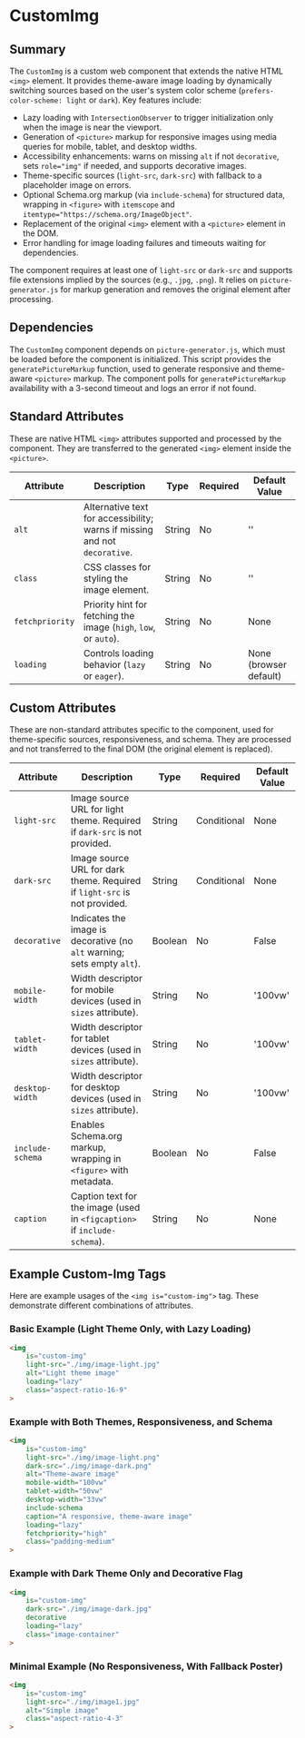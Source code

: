 # CustomImg

## Summary

The `CustomImg` is a custom web component that extends the native HTML `<img>` element. It provides theme-aware image loading by dynamically switching sources based on the user's system color scheme (`prefers-color-scheme: light` or `dark`). Key features include:
- Lazy loading with `IntersectionObserver` to trigger initialization only when the image is near the viewport.
- Generation of `<picture>` markup for responsive images using media queries for mobile, tablet, and desktop widths.
- Accessibility enhancements: warns on missing `alt` if not `decorative`, sets `role="img"` if needed, and supports decorative images.
- Theme-specific sources (`light-src`, `dark-src`) with fallback to a placeholder image on errors.
- Optional Schema.org markup (via `include-schema`) for structured data, wrapping in `<figure>` with `itemscope` and `itemtype="https://schema.org/ImageObject"`.
- Replacement of the original `<img>` element with a `<picture>` element in the DOM.
- Error handling for image loading failures and timeouts waiting for dependencies.

The component requires at least one of `light-src` or `dark-src` and supports file extensions implied by the sources (e.g., `.jpg`, `.png`). It relies on `picture-generator.js` for markup generation and removes the original element after processing.

## Dependencies

The `CustomImg` component depends on `picture-generator.js`, which must be loaded before the component is initialized. This script provides the `generatePictureMarkup` function, used to generate responsive and theme-aware `<picture>` markup. The component polls for `generatePictureMarkup` availability with a 3-second timeout and logs an error if not found.

## Standard Attributes

These are native HTML `<img>` attributes supported and processed by the component. They are transferred to the generated `<img>` element inside the `<picture>`.

| Attribute       | Description                                                                 | Type     | Required | Default Value |
|-----------------|-----------------------------------------------------------------------------|----------|----------|---------------|
| `alt`           | Alternative text for accessibility; warns if missing and not `decorative`.  | String   | No       | '' |
| `class`         | CSS classes for styling the image element.                                  | String   | No       | '' |
| `fetchpriority` | Priority hint for fetching the image (`high`, `low`, or `auto`).            | String   | No       | None |
| `loading`       | Controls loading behavior (`lazy` or `eager`).                              | String   | No       | None (browser default) |

## Custom Attributes

These are non-standard attributes specific to the component, used for theme-specific sources, responsiveness, and schema. They are processed and not transferred to the final DOM (the original element is replaced).

| Attribute        | Description                                                                 | Type     | Required | Default Value |
|------------------|-----------------------------------------------------------------------------|----------|----------|---------------|
| `light-src`      | Image source URL for light theme. Required if `dark-src` is not provided.   | String   | Conditional | None |
| `dark-src`       | Image source URL for dark theme. Required if `light-src` is not provided.   | String   | Conditional | None |
| `decorative`     | Indicates the image is decorative (no `alt` warning; sets empty `alt`).     | Boolean  | No       | False |
| `mobile-width`   | Width descriptor for mobile devices (used in `sizes` attribute).            | String   | No       | '100vw' |
| `tablet-width`   | Width descriptor for tablet devices (used in `sizes` attribute).            | String   | No       | '100vw' |
| `desktop-width`  | Width descriptor for desktop devices (used in `sizes` attribute).           | String   | No       | '100vw' |
| `include-schema` | Enables Schema.org markup, wrapping in `<figure>` with metadata.            | Boolean  | No       | False |
| `caption`        | Caption text for the image (used in `<figcaption>` if `include-schema`).    | String   | No       | None |

## Example Custom-Img Tags

Here are example usages of the `<img is="custom-img">` tag. These demonstrate different combinations of attributes.

### Basic Example (Light Theme Only, with Lazy Loading)
```html
<img
    is="custom-img"
    light-src="./img/image-light.jpg"
    alt="Light theme image"
    loading="lazy"
    class="aspect-ratio-16-9"
>
```

### Example with Both Themes, Responsiveness, and Schema
```html
<img
    is="custom-img"
    light-src="./img/image-light.png"
    dark-src="./img/image-dark.png"
    alt="Theme-aware image"
    mobile-width="100vw"
    tablet-width="50vw"
    desktop-width="33vw"
    include-schema
    caption="A responsive, theme-aware image"
    loading="lazy"
    fetchpriority="high"
    class="padding-medium"
>
```

### Example with Dark Theme Only and Decorative Flag
```html
<img
    is="custom-img"
    dark-src="./img/image-dark.jpg"
    decorative
    loading="lazy"
    class="image-container"
>
```

### Minimal Example (No Responsiveness, With Fallback Poster)
```html
<img
    is="custom-img"
    light-src="./img/image1.jpg"
    alt="Simple image"
    class="aspect-ratio-4-3"
>
```
